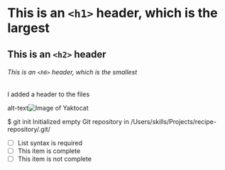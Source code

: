 # This is an `<h1>` header, which is the largest

## This is an `<h2>` header

###### This is an `<h6>` header, which is the smallest

I added a header to the files


alt-text![Image of Yaktocat](https://octodex.github.com/images/yaktocat.png)


$ git init
Initialized empty Git repository in /Users/skills/Projects/recipe-repository/.git/



- [ ] List syntax is required
- [ ] This item is complete
- [ ] This item is not complete
